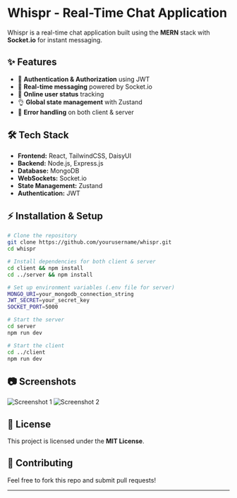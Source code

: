 # Whispr - Real-Time Chat Application

Whispr is a real-time chat application built using the **MERN** stack with **Socket.io** for instant messaging.

## ✨ Features
- 🎃 **Authentication & Authorization** using JWT
- 👾 **Real-time messaging** powered by Socket.io
- 🚀 **Online user status** tracking
- 👌 **Global state management** with Zustand
- 🐞 **Error handling** on both client & server

## 🛠️ Tech Stack
- **Frontend:** React, TailwindCSS, DaisyUI
- **Backend:** Node.js, Express.js
- **Database:** MongoDB
- **WebSockets:** Socket.io
- **State Management:** Zustand
- **Authentication:** JWT

## ⚡ Installation & Setup
```bash
# Clone the repository
git clone https://github.com/yourusername/whispr.git  
cd whispr  

# Install dependencies for both client & server  
cd client && npm install  
cd ../server && npm install  

# Set up environment variables (.env file for server)
MONGO_URI=your_mongodb_connection_string  
JWT_SECRET=your_secret_key  
SOCKET_PORT=5000  

# Start the server  
cd server  
npm run dev  

# Start the client  
cd ../client  
npm run dev  
```

## 📷 Screenshots
![Screenshot 1](path/to/screenshot1.png)
![Screenshot 2](path/to/screenshot2.png)

## 📜 License
This project is licensed under the **MIT License**.

## 🤝 Contributing
Feel free to fork this repo and submit pull requests!

---


